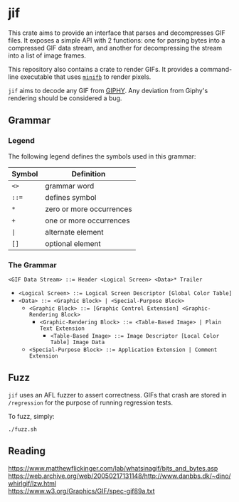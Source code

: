 # jif

This crate aims to provide an interface that parses and decompresses GIF files. It exposes a simple API with 2
functions: one for parsing bytes into a compressed GIF data stream, and another for decompressing the stream into a list
of image frames.

This repository also contains a crate to render GIFs. It provides a command-line executable that
uses [`minifb`](https://github.com/emoon/rust_minifb) to render pixels.

`jif` aims to decode any GIF from [GIPHY](https://giphy.com). Any deviation from Giphy's rendering should be
considered a bug.

## Grammar

### Legend

The following legend defines the symbols used in this grammar:

| Symbol | Definition               |
|--------|--------------------------|
| `<>`   | grammar word             |
| `::=`  | defines symbol           |
| `*`    | zero or more occurrences |
| `+`    | one or more occurrences  |
| `\|`   | alternate element        |
| `[]`   | optional element         |

### The Grammar

`<GIF Data Stream> ::= Header <Logical Screen> <Data>* Trailer`

- `<Logical Screen> ::= Logical Screen Descriptor [Global Color Table]`
- `<Data> ::= <Graphic Block> | <Special-Purpose Block>`
    - `<Graphic Block> ::= [Graphic Control Extension] <Graphic-Rendering Block>`
        - `<Graphic-Rendering Block> ::= <Table-Based Image> | Plain Text Extension`
            - `<Table-Based Image> ::= Image Descriptor [Local Color Table] Image Data`
    - `<Special-Purpose Block> ::= Application Extension | Comment Extension`

## Fuzz

`jif` uses an AFL fuzzer to assert correctness. GIFs that crash are stored in `/regression` for the purpose of running
regression tests.

To fuzz, simply:

```
./fuzz.sh
```

## Reading

https://www.matthewflickinger.com/lab/whatsinagif/bits_and_bytes.asp<br>
https://web.archive.org/web/20050217131148/http://www.danbbs.dk/~dino/whirlgif/lzw.html<br>
https://www.w3.org/Graphics/GIF/spec-gif89a.txt<br>
